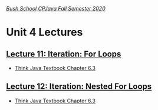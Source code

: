 [_Bush School CPJava Fall Semester 2020_](https://chandrunarayan.github.io/cpjava/)

# Unit 4 Lectures

## [Lecture 11: Iteration: For Loops](../../lectures/lecture11.pdf)
* [Think Java Textbook Chapter 6.3](https://books.trinket.io/thinkjava2/chapter6.html#sec74)

## [Lecture 12: Iteration: Nested For Loops](../../lectures/lecture12.pdf)
* [Think Java Textbook Chapter 6.3](https://books.trinket.io/thinkjava2/chapter6.html#sec75)